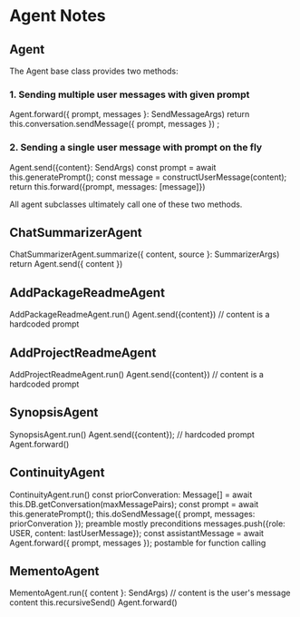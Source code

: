 # Agent Notes

## Agent

The Agent base class provides two methods:

### 1. Sending multiple user messages with given prompt
Agent.forward({ prompt, messages }: SendMessageArgs)
    return this.conversation.sendMessage({ prompt, messages }) ;

### 2. Sending a single user message with prompt on the fly
Agent.send({content}: SendArgs)
    const prompt = await this.generatePrompt();
    const message = constructUserMessage(content);
    return this.forward({prompt, messages: [message]})

All agent subclasses ultimately call one of these two methods.

## ChatSummarizerAgent
ChatSummarizerAgent.summarize({ content, source }: SummarizerArgs)
    return Agent.send({ content })

## AddPackageReadmeAgent
AddPackageReadmeAgent.run()
    Agent.send({content})        // content is a hardcoded prompt

## AddProjectReadmeAgent
AddProjectReadmeAgent.run()
    Agent.send({content})        // content is a hardcoded prompt

## SynopsisAgent
SynopsisAgent.run()
    Agent.send({content});      // hardcoded prompt
        Agent.forward()

## ContinuityAgent
ContinuityAgent.run()
    const priorConveration: Message[] = await this.DB.getConversation(maxMessagePairs);
    const prompt = await this.generatePrompt();
    this.doSendMessage({ prompt, messages: priorConveration });
        preamble mostly preconditions
        messages.push({role: USER, content: lastUserMessage});
        const assistantMessage = await Agent.forward({ prompt, messages });
        postamble for function calling

## MementoAgent
MementoAgent.run({ content }: SendArgs)     // content is the user's message content
    this.recursiveSend()
        Agent.forward()
